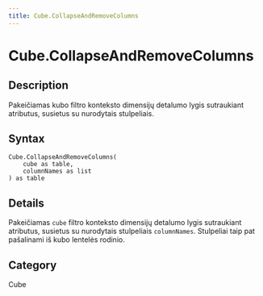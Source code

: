 ```yaml
---
title: Cube.CollapseAndRemoveColumns
---
```


# Cube.CollapseAndRemoveColumns


## Description

Pakeičiamas kubo filtro konteksto dimensijų detalumo lygis sutraukiant atributus, susietus su nurodytais stulpeliais.


## Syntax

```powerquery
Cube.CollapseAndRemoveColumns(
    cube as table,
    columnNames as list
) as table
```


## Details

Pakeičiamas <code>cube</code> filtro konteksto dimensijų detalumo lygis sutraukiant atributus, susietus su nurodytais stulpeliais <code>columnNames</code>. Stulpeliai taip pat pašalinami iš kubo lentelės rodinio.



## Category
Cube
